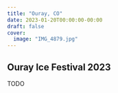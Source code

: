 ```yaml
---
title: "Ouray, CO"
date: 2023-01-20T00:00:00-00:00
draft: false
cover:
  image: "IMG_4879.jpg"
---
```


## Ouray Ice Festival 2023

TODO
